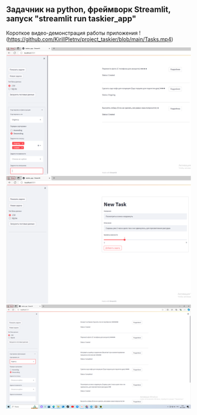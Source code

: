## Задачник на python, фреймворк Streamlit, запуск "streamlit run taskier_app"
Короткое видео-демонстрация работы приложения !(https://github.com/KirillPletnv/project_taskier/blob/main/Tasks.mp4)

![Screenshot](https://github.com/KirillPletnv/project_taskier/blob/main/Screenshot1.png)
![Screenshot](https://github.com/KirillPletnv/project_taskier/blob/main/Screenshot2.png)
![Screenshot](https://github.com/KirillPletnv/project_taskier/blob/main/Screenshot3.png)

